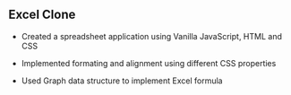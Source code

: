 ## Excel Clone

- Created a spreadsheet application using Vanilla JavaScript, HTML and CSS 

- Implemented formating and alignment using different CSS properties

- Used Graph data structure to implement Excel formula

